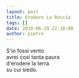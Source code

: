 ```yaml
---
layout: post
title: Erodere La Roccia
tags: []
date: 2010-06-29 22:10:00
author: pietro
---
```

S'io fossi vento<br/>avrei così tanta paura<br/>d'erodere la terra<br/>su cui siedo.
